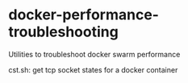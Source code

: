 # docker-performance-troubleshooting

Utilities to troubleshoot docker swarm performance

cst.sh:	get tcp socket states for a docker container

